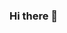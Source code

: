 ### Hi there 👋

<!--
**Kiaratabarez/Kiaratabarez** is a ✨ _special_ ✨ repository because its `README.md` (this file) appears on your GitHub profile.
